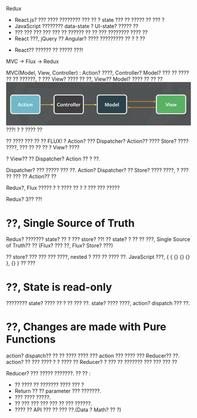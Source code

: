 Redux
- React.js? ??? ???? ???????? ??? ?? ? state ??? ?? ????? ?? ??? ?
- JavaScript ???????? data-state ? UI-state? ????? ??
- ??? ??? ??? ??? ??? ?? ?????? ?? ?? ??? ???????? ???? ??
- React ???, jQuery ?? Angular? ???? ????????? ?? ? ? ??

* React?? ?????? ?? ????? ???!

MVC -> Flux -> Redux

MVC(Model, View, Controller)
: Action? ????, Controller? Model? ??? ?? ???? ?? ?? ??????, ? ??? View? ???? ?? ??, View?? Model? ???? ?? ?? ??
![MVC1](./images/MVC.png)
???!
?
? ???? ??

?? ???? ??? ?? ?? FLUX!
?
Action? ??? Dispatcher? Action?? ???? Store? ???? ????, ??? ?? ?? ?? ? View? ????

?
View?? ?? Dispatcher? Action ?? ? ??.

Dispatcher? ??? ????? ??? ??. Action? Dispatcher? ?? Store? ???? ????, ? ??? ?? ??? ?? Action?? ??

Redux?, Flux ????? ? ? ???? ?? ? ? ??? ??? ?????

Redux? 3?? ??!

# ??, Single Source of Truth
Redux? ??????? state? ?? ? ??? store? ??!
?? state? ? ?? ?? ???, Single Source of Truth?? ??
(Flux? ??? ??, Flux? Store? ???)

?? store? ??? ??? ??? ????, nested ? ??? ?? ???? ??.
JavaScript ???, { { {} {} {} }, {} } ?? ???

# ??, State is read-only
???????? state? ???? ?? ? ?? ??? ??.
state? ???? ????, action? dispatch ??? ??.

# ??, Changes are made with Pure Functions
action? dispatch?? ?? ?? ???? ???? ??? action ??? ???? ???
Reducer?? ??. 
action? ?? ??? ???? ? ? ???? ??
Reducer? ? ??? ?? ??????? ??? ??? ??? ??

Reducer? ??? ????? ???????.
?? ?? :
- ?? ???? ?? ??????? ???? ??? ?
- Return ?? ?? parameter ??? ???????.
- ??? ???? ?????.
- ?? ??? ??? ??? ??? ?? ??? ??????.
- ???? ?? API ??? ?? ??? ??.(Data ? Math? ?? ?)
